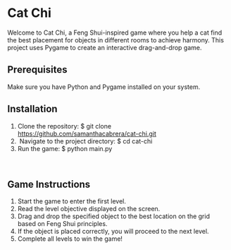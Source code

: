 # Cat Chi

Welcome to Cat Chi, a Feng Shui-inspired game where you help a cat find the best placement for objects in different rooms to achieve harmony. This project uses Pygame to create an interactive drag-and-drop game.

## Prerequisites

Make sure you have Python and Pygame installed on your system.

## Installation
1. Clone the repository:
$ git clone https://github.com/samanthacabrera/cat-chi.git
2.  Navigate to the project directory:
$ cd cat-chi
3. Run the game:
$ python main.py


 
## Game Instructions
1. Start the game to enter the first level.
2. Read the level objective displayed on the screen.
3. Drag and drop the specified object to the best location on the grid based on Feng Shui principles.
4. If the object is placed correctly, you will proceed to the next level.
5. Complete all levels to win the game!
